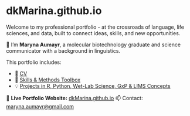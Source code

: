 # dkMarina.github.io

Welcome to my professional portfolio - at the crossroads of language, life sciences, and data, built to connect ideas, skills, and new opportunities.

🧬 I’m **Maryna Aumayr**, a molecular biotechnology graduate and science communicator with a background in linguistics.

This portfolio includes:
- 📄 [CV](https://dkMarina.github.io/mycv)
- 🧰 [Skills & Methods Toolbox](https://dkMarina.github.io/skills)
- 💡 [Projects in R, Python, Wet-Lab Science, GxP & LIMS Concepts](https://dkMarina.github.io/projects)

🔗 **Live Portfolio Website:** [dkMarina.github.io](https://dkMarina.github.io)
📫 Contact: maryna.aumayr@gmail.com


